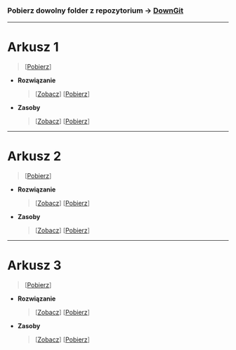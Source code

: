 ### Pobierz dowolny folder z repozytorium &rarr; [DownGit](https://minhaskamal.github.io/DownGit/)

---

# **Arkusz 1**

> [[Pobierz](https://minhaskamal.github.io/DownGit/#/home?url=https://github.com/Guliveer/INF.03_2023-odpowiedzi/tree/main/Arkusz%201)]

- **Rozwiązanie**

  > [[Zobacz](Arkusz%201/rozwiązanie)] [[Pobierz](https://minhaskamal.github.io/DownGit/#/home?url=https://github.com/Guliveer/INF.03_2023-odpowiedzi/tree/main/Arkusz%201/rozwi%C4%85zanie)]

- **Zasoby**
  > [[Zobacz](Arkusz%201/zasoby)] [[Pobierz](https://github.com/Guliveer/INF.03_2023-odpowiedzi/tree/main/Arkusz%201/zasoby)]

---

# **Arkusz 2**

> [[Pobierz](https://minhaskamal.github.io/DownGit/#/home?url=https://github.com/Guliveer/INF.03_2023-odpowiedzi/tree/main/Arkusz%202)]

- **Rozwiązanie**

  > [[Zobacz](Arkusz%202/rozwiązanie)] [[Pobierz](https://minhaskamal.github.io/DownGit/#/home?url=https://github.com/Guliveer/INF.03_2023-odpowiedzi/tree/main/Arkusz%202/rozwi%C4%85zanie)]

- **Zasoby**
  > [[Zobacz](Arkusz%202/zasoby)] [[Pobierz](https://minhaskamal.github.io/DownGit/#/home?url=https://github.com/Guliveer/INF.03_2023-odpowiedzi/tree/main/Arkusz%202/zasoby)]

---

# Arkusz 3

> [[Pobierz](https://minhaskamal.github.io/DownGit/#/home?url=https://github.com/Guliveer/INF.03_2023-odpowiedzi/tree/main/Arkusz%203)]

- **Rozwiązanie**

  > [[Zobacz](Arkusz%203/rozwiązanie)] [[Pobierz](https://minhaskamal.github.io/DownGit/#/home?url=https://github.com/Guliveer/INF.03_2023-odpowiedzi/tree/main/Arkusz%203/rozwi%C4%85zanie)]

- **Zasoby**
  > [[Zobacz](Arkusz%203/zasoby)] [[Pobierz](https://minhaskamal.github.io/DownGit/#/home?url=https://github.com/Guliveer/INF.03_2023-odpowiedzi/tree/main/Arkusz%203/zasoby)]
